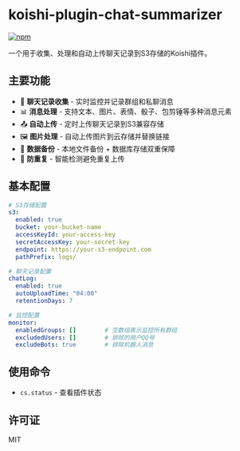 # koishi-plugin-chat-summarizer

[![npm](https://img.shields.io/npm/v/koishi-plugin-chat-summarizer?style=flat-square)](https://www.npmjs.com/package/koishi-plugin-chat-summarizer)

一个用于收集、处理和自动上传聊天记录到S3存储的Koishi插件。

## 主要功能

- 📝 **聊天记录收集** - 实时监控并记录群组和私聊消息
- 📊 **消息处理** - 支持文本、图片、表情、骰子、包剪锤等多种消息元素
- 📤 **自动上传** - 定时上传聊天记录到S3兼容存储
- 🖼️ **图片处理** - 自动上传图片到云存储并替换链接
- 💾 **数据备份** - 本地文件备份 + 数据库存储双重保障
- 🔄 **防重复** - 智能检测避免重复上传

## 基本配置

```yaml
# S3存储配置
s3:
  enabled: true
  bucket: your-bucket-name
  accessKeyId: your-access-key
  secretAccessKey: your-secret-key
  endpoint: https://your-s3-endpoint.com
  pathPrefix: logs/

# 聊天记录配置
chatLog:
  enabled: true
  autoUploadTime: "04:00"
  retentionDays: 7

# 监控配置
monitor:
  enabledGroups: []        # 空数组表示监控所有群组
  excludedUsers: []        # 排除的用户QQ号
  excludeBots: true        # 排除机器人消息
```

## 使用命令

- `cs.status` - 查看插件状态

## 许可证

MIT


